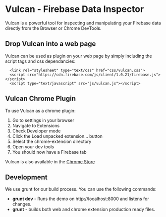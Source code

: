 # Vulcan - Firebase Data Inspector
Vulcan is a powerful tool for inspecting and manipulating your Firebase data directly from the Browser or Chrome DevTools.

## Drop Vulcan into a web page
Vulcan can be used as plugin on your web page by simply including the script tags and css dependancies:

```
  <link rel="stylesheet" type="text/css" href="css/vulcan.css">
  <script src="https://cdn.firebase.com/js/client/1.0.21/firebase.js"></script>
  <script type="text/javascript" src="js/vulcan.js"></script>
```

## Vulcan Chrome Plugin
To use Vulcan as a chrome plugin:

1. Go to settings in your browser
2. Navigate to Extensions
3. Check Developer mode
4. Click the Load unpacked extension... button
5. Select the chrome-extension directory
6. Open your dev tools
7. You should now have a Firebase tab

Vulcan is also available in the [Chrome Store](https://chrome.google.com/webstore/detail/vulcan-by-firebase/oippbnlmebalopjbkemajgfbglcjhnbl?utm_source=chrome-ntp-icon)



## Development
We use grunt for our build process. You can use the following commands:

- **grunt dev** - Runs the demo on http://localhost:8000 and listens for changes.
- **grunt** - builds both web and chrome extension production ready files.